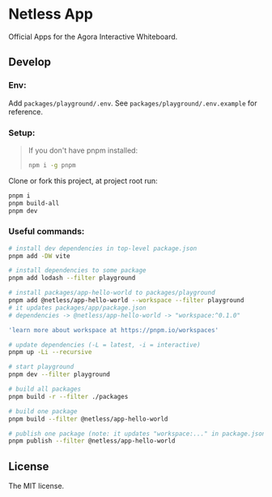 # Netless App

Official Apps for the Agora Interactive Whiteboard.

## Develop

### Env:

Add `packages/playground/.env`. See `packages/playground/.env.example` for reference.

### Setup:

> If you don't have pnpm installed:
>
> ```bash
> npm i -g pnpm
> ```

Clone or fork this project, at project root run:

```bash
pnpm i
pnpm build-all
pnpm dev
```

### Useful commands:

```bash
# install dev dependencies in top-level package.json
pnpm add -DW vite

# install dependencies to some package
pnpm add lodash --filter playground

# install packages/app-hello-world to packages/playground
pnpm add @netless/app-hello-world --workspace --filter playground
# it updates packages/app/package.json
# dependencies -> @netless/app-hello-world -> "workspace:^0.1.0"

'learn more about workspace at https://pnpm.io/workspaces'

# update dependencies (-L = latest, -i = interactive)
pnpm up -Li --recursive

# start playground
pnpm dev --filter playground

# build all packages
pnpm build -r --filter ./packages

# build one package
pnpm build --filter @netless/app-hello-world

# publish one package (note: it updates "workspace:..." in package.json)
pnpm publish --filter @netless/app-hello-world
```

## License

The MIT license.
